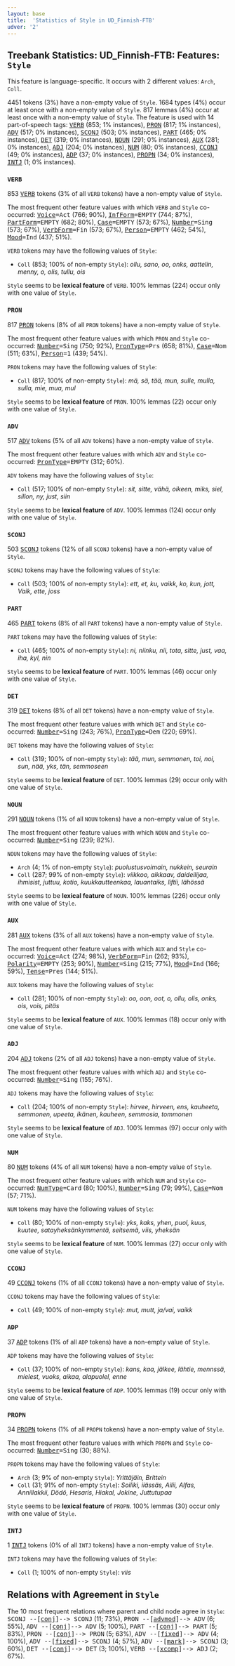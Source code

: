 ```yaml
---
layout: base
title:  'Statistics of Style in UD_Finnish-FTB'
udver: '2'
---
```


## Treebank Statistics: UD_Finnish-FTB: Features: `Style`

This feature is language-specific.
It occurs with 2 different values: `Arch`, `Coll`.

4451 tokens (3%) have a non-empty value of `Style`.
1684 types (4%) occur at least once with a non-empty value of `Style`.
817 lemmas (4%) occur at least once with a non-empty value of `Style`.
The feature is used with 14 part-of-speech tags: <tt><a href="fi_ftb-pos-VERB.html">VERB</a></tt> (853; 1% instances), <tt><a href="fi_ftb-pos-PRON.html">PRON</a></tt> (817; 1% instances), <tt><a href="fi_ftb-pos-ADV.html">ADV</a></tt> (517; 0% instances), <tt><a href="fi_ftb-pos-SCONJ.html">SCONJ</a></tt> (503; 0% instances), <tt><a href="fi_ftb-pos-PART.html">PART</a></tt> (465; 0% instances), <tt><a href="fi_ftb-pos-DET.html">DET</a></tt> (319; 0% instances), <tt><a href="fi_ftb-pos-NOUN.html">NOUN</a></tt> (291; 0% instances), <tt><a href="fi_ftb-pos-AUX.html">AUX</a></tt> (281; 0% instances), <tt><a href="fi_ftb-pos-ADJ.html">ADJ</a></tt> (204; 0% instances), <tt><a href="fi_ftb-pos-NUM.html">NUM</a></tt> (80; 0% instances), <tt><a href="fi_ftb-pos-CCONJ.html">CCONJ</a></tt> (49; 0% instances), <tt><a href="fi_ftb-pos-ADP.html">ADP</a></tt> (37; 0% instances), <tt><a href="fi_ftb-pos-PROPN.html">PROPN</a></tt> (34; 0% instances), <tt><a href="fi_ftb-pos-INTJ.html">INTJ</a></tt> (1; 0% instances).

### `VERB`

853 <tt><a href="fi_ftb-pos-VERB.html">VERB</a></tt> tokens (3% of all `VERB` tokens) have a non-empty value of `Style`.

The most frequent other feature values with which `VERB` and `Style` co-occurred: <tt><a href="fi_ftb-feat-Voice.html">Voice</a></tt><tt>=Act</tt> (766; 90%), <tt><a href="fi_ftb-feat-InfForm.html">InfForm</a></tt><tt>=EMPTY</tt> (744; 87%), <tt><a href="fi_ftb-feat-PartForm.html">PartForm</a></tt><tt>=EMPTY</tt> (682; 80%), <tt><a href="fi_ftb-feat-Case.html">Case</a></tt><tt>=EMPTY</tt> (573; 67%), <tt><a href="fi_ftb-feat-Number.html">Number</a></tt><tt>=Sing</tt> (573; 67%), <tt><a href="fi_ftb-feat-VerbForm.html">VerbForm</a></tt><tt>=Fin</tt> (573; 67%), <tt><a href="fi_ftb-feat-Person.html">Person</a></tt><tt>=EMPTY</tt> (462; 54%), <tt><a href="fi_ftb-feat-Mood.html">Mood</a></tt><tt>=Ind</tt> (437; 51%).

`VERB` tokens may have the following values of `Style`:

* `Coll` (853; 100% of non-empty `Style`): <em>ollu, sano, oo, onks, aattelin, menny, o, olis, tullu, ois</em>

`Style` seems to be **lexical feature** of `VERB`. 100% lemmas (224) occur only with one value of `Style`.

### `PRON`

817 <tt><a href="fi_ftb-pos-PRON.html">PRON</a></tt> tokens (8% of all `PRON` tokens) have a non-empty value of `Style`.

The most frequent other feature values with which `PRON` and `Style` co-occurred: <tt><a href="fi_ftb-feat-Number.html">Number</a></tt><tt>=Sing</tt> (750; 92%), <tt><a href="fi_ftb-feat-PronType.html">PronType</a></tt><tt>=Prs</tt> (658; 81%), <tt><a href="fi_ftb-feat-Case.html">Case</a></tt><tt>=Nom</tt> (511; 63%), <tt><a href="fi_ftb-feat-Person.html">Person</a></tt><tt>=1</tt> (439; 54%).

`PRON` tokens may have the following values of `Style`:

* `Coll` (817; 100% of non-empty `Style`): <em>mä, sä, tää, mun, sulle, mulla, sulla, mie, mua, mul</em>

`Style` seems to be **lexical feature** of `PRON`. 100% lemmas (22) occur only with one value of `Style`.

### `ADV`

517 <tt><a href="fi_ftb-pos-ADV.html">ADV</a></tt> tokens (5% of all `ADV` tokens) have a non-empty value of `Style`.

The most frequent other feature values with which `ADV` and `Style` co-occurred: <tt><a href="fi_ftb-feat-PronType.html">PronType</a></tt><tt>=EMPTY</tt> (312; 60%).

`ADV` tokens may have the following values of `Style`:

* `Coll` (517; 100% of non-empty `Style`): <em>sit, sitte, vähä, oikeen, miks, siel, sillon, ny, just, siin</em>

`Style` seems to be **lexical feature** of `ADV`. 100% lemmas (124) occur only with one value of `Style`.

### `SCONJ`

503 <tt><a href="fi_ftb-pos-SCONJ.html">SCONJ</a></tt> tokens (12% of all `SCONJ` tokens) have a non-empty value of `Style`.

`SCONJ` tokens may have the following values of `Style`:

* `Coll` (503; 100% of non-empty `Style`): <em>ett, et, ku, vaikk, ko, kun, jott, Vaik, ette, joss</em>

### `PART`

465 <tt><a href="fi_ftb-pos-PART.html">PART</a></tt> tokens (8% of all `PART` tokens) have a non-empty value of `Style`.

`PART` tokens may have the following values of `Style`:

* `Coll` (465; 100% of non-empty `Style`): <em>ni, niinku, nii, tota, sitte, just, vaa, iha, kyl, nin</em>

`Style` seems to be **lexical feature** of `PART`. 100% lemmas (46) occur only with one value of `Style`.

### `DET`

319 <tt><a href="fi_ftb-pos-DET.html">DET</a></tt> tokens (8% of all `DET` tokens) have a non-empty value of `Style`.

The most frequent other feature values with which `DET` and `Style` co-occurred: <tt><a href="fi_ftb-feat-Number.html">Number</a></tt><tt>=Sing</tt> (243; 76%), <tt><a href="fi_ftb-feat-PronType.html">PronType</a></tt><tt>=Dem</tt> (220; 69%).

`DET` tokens may have the following values of `Style`:

* `Coll` (319; 100% of non-empty `Style`): <em>tää, mun, semmonen, toi, noi, sun, nää, yks, tän, semmoseen</em>

`Style` seems to be **lexical feature** of `DET`. 100% lemmas (29) occur only with one value of `Style`.

### `NOUN`

291 <tt><a href="fi_ftb-pos-NOUN.html">NOUN</a></tt> tokens (1% of all `NOUN` tokens) have a non-empty value of `Style`.

The most frequent other feature values with which `NOUN` and `Style` co-occurred: <tt><a href="fi_ftb-feat-Number.html">Number</a></tt><tt>=Sing</tt> (239; 82%).

`NOUN` tokens may have the following values of `Style`:

* `Arch` (4; 1% of non-empty `Style`): <em>puolustusvoimain, nukkein, seurain</em>
* `Coll` (287; 99% of non-empty `Style`): <em>viikkoo, aikkaav, daideilijaa, ihmisist, juttuu, kotio, kuukkautteenkaa, lauantaiks, liftii, lähössä</em>

`Style` seems to be **lexical feature** of `NOUN`. 100% lemmas (226) occur only with one value of `Style`.

### `AUX`

281 <tt><a href="fi_ftb-pos-AUX.html">AUX</a></tt> tokens (3% of all `AUX` tokens) have a non-empty value of `Style`.

The most frequent other feature values with which `AUX` and `Style` co-occurred: <tt><a href="fi_ftb-feat-Voice.html">Voice</a></tt><tt>=Act</tt> (274; 98%), <tt><a href="fi_ftb-feat-VerbForm.html">VerbForm</a></tt><tt>=Fin</tt> (262; 93%), <tt><a href="fi_ftb-feat-Polarity.html">Polarity</a></tt><tt>=EMPTY</tt> (253; 90%), <tt><a href="fi_ftb-feat-Number.html">Number</a></tt><tt>=Sing</tt> (215; 77%), <tt><a href="fi_ftb-feat-Mood.html">Mood</a></tt><tt>=Ind</tt> (166; 59%), <tt><a href="fi_ftb-feat-Tense.html">Tense</a></tt><tt>=Pres</tt> (144; 51%).

`AUX` tokens may have the following values of `Style`:

* `Coll` (281; 100% of non-empty `Style`): <em>oo, oon, oot, o, ollu, olis, onks, ois, vois, pitäs</em>

`Style` seems to be **lexical feature** of `AUX`. 100% lemmas (18) occur only with one value of `Style`.

### `ADJ`

204 <tt><a href="fi_ftb-pos-ADJ.html">ADJ</a></tt> tokens (2% of all `ADJ` tokens) have a non-empty value of `Style`.

The most frequent other feature values with which `ADJ` and `Style` co-occurred: <tt><a href="fi_ftb-feat-Number.html">Number</a></tt><tt>=Sing</tt> (155; 76%).

`ADJ` tokens may have the following values of `Style`:

* `Coll` (204; 100% of non-empty `Style`): <em>hirvee, hirveen, ens, kauheeta, semmonen, upeeta, ikänen, kauheen, semmosia, tommonen</em>

`Style` seems to be **lexical feature** of `ADJ`. 100% lemmas (97) occur only with one value of `Style`.

### `NUM`

80 <tt><a href="fi_ftb-pos-NUM.html">NUM</a></tt> tokens (4% of all `NUM` tokens) have a non-empty value of `Style`.

The most frequent other feature values with which `NUM` and `Style` co-occurred: <tt><a href="fi_ftb-feat-NumType.html">NumType</a></tt><tt>=Card</tt> (80; 100%), <tt><a href="fi_ftb-feat-Number.html">Number</a></tt><tt>=Sing</tt> (79; 99%), <tt><a href="fi_ftb-feat-Case.html">Case</a></tt><tt>=Nom</tt> (57; 71%).

`NUM` tokens may have the following values of `Style`:

* `Coll` (80; 100% of non-empty `Style`): <em>yks, kaks, yhen, puol, kuus, kuutee, satayheksänkymmentä, seitsemä, viis, yheksän</em>

`Style` seems to be **lexical feature** of `NUM`. 100% lemmas (27) occur only with one value of `Style`.

### `CCONJ`

49 <tt><a href="fi_ftb-pos-CCONJ.html">CCONJ</a></tt> tokens (1% of all `CCONJ` tokens) have a non-empty value of `Style`.

`CCONJ` tokens may have the following values of `Style`:

* `Coll` (49; 100% of non-empty `Style`): <em>mut, mutt, ja/vai, vaikk</em>

### `ADP`

37 <tt><a href="fi_ftb-pos-ADP.html">ADP</a></tt> tokens (1% of all `ADP` tokens) have a non-empty value of `Style`.

`ADP` tokens may have the following values of `Style`:

* `Coll` (37; 100% of non-empty `Style`): <em>kans, kaa, jälkee, lähtie, mennssä, mielest, vuoks, aikaa, alapuolel, enne</em>

`Style` seems to be **lexical feature** of `ADP`. 100% lemmas (19) occur only with one value of `Style`.

### `PROPN`

34 <tt><a href="fi_ftb-pos-PROPN.html">PROPN</a></tt> tokens (1% of all `PROPN` tokens) have a non-empty value of `Style`.

The most frequent other feature values with which `PROPN` and `Style` co-occurred: <tt><a href="fi_ftb-feat-Number.html">Number</a></tt><tt>=Sing</tt> (30; 88%).

`PROPN` tokens may have the following values of `Style`:

* `Arch` (3; 9% of non-empty `Style`): <em>Yrittäjäin, Brittein</em>
* `Coll` (31; 91% of non-empty `Style`): <em>Soiliki, iiässäs, Ailii, Alfas, Annillakkii, Dödö, Hesaris, Hiakal, Jokine, Juttutupaa</em>

`Style` seems to be **lexical feature** of `PROPN`. 100% lemmas (30) occur only with one value of `Style`.

### `INTJ`

1 <tt><a href="fi_ftb-pos-INTJ.html">INTJ</a></tt> tokens (0% of all `INTJ` tokens) have a non-empty value of `Style`.

`INTJ` tokens may have the following values of `Style`:

* `Coll` (1; 100% of non-empty `Style`): <em>viis</em>

## Relations with Agreement in `Style`

The 10 most frequent relations where parent and child node agree in `Style`:
<tt>SCONJ --[<tt><a href="fi_ftb-dep-conj.html">conj</a></tt>]--> SCONJ</tt> (11; 73%),
<tt>PRON --[<tt><a href="fi_ftb-dep-advmod.html">advmod</a></tt>]--> ADV</tt> (6; 55%),
<tt>ADV --[<tt><a href="fi_ftb-dep-conj.html">conj</a></tt>]--> ADV</tt> (5; 100%),
<tt>PART --[<tt><a href="fi_ftb-dep-conj.html">conj</a></tt>]--> PART</tt> (5; 83%),
<tt>PRON --[<tt><a href="fi_ftb-dep-conj.html">conj</a></tt>]--> PRON</tt> (5; 63%),
<tt>ADV --[<tt><a href="fi_ftb-dep-fixed.html">fixed</a></tt>]--> ADV</tt> (4; 100%),
<tt>ADV --[<tt><a href="fi_ftb-dep-fixed.html">fixed</a></tt>]--> SCONJ</tt> (4; 57%),
<tt>ADV --[<tt><a href="fi_ftb-dep-mark.html">mark</a></tt>]--> SCONJ</tt> (3; 60%),
<tt>DET --[<tt><a href="fi_ftb-dep-conj.html">conj</a></tt>]--> DET</tt> (3; 100%),
<tt>VERB --[<tt><a href="fi_ftb-dep-xcomp.html">xcomp</a></tt>]--> ADJ</tt> (2; 67%).

